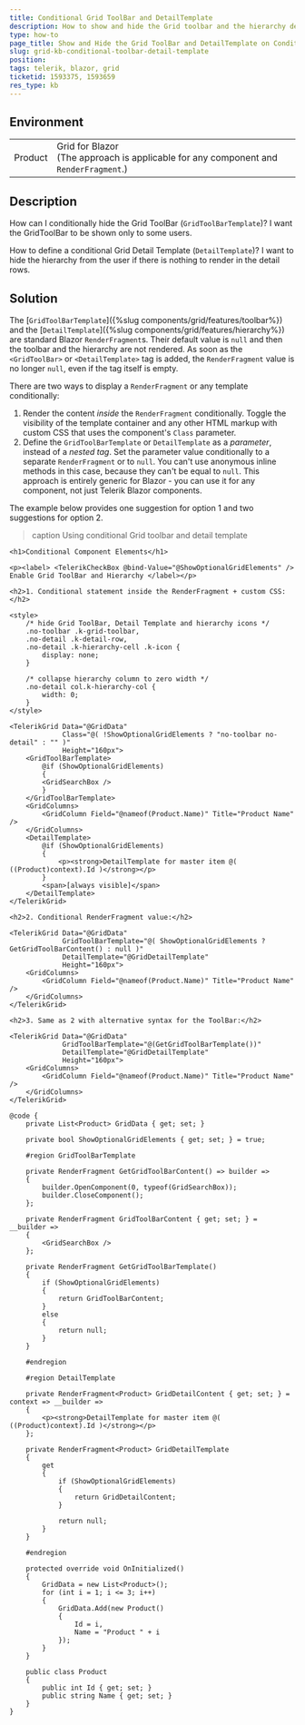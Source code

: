```yaml
---
title: Conditional Grid ToolBar and DetailTemplate
description: How to show and hide the Grid toolbar and the hierarchy detail template conditionally?
type: how-to
page_title: Show and Hide the Grid ToolBar and DetailTemplate on Condition
slug: grid-kb-conditional-toolbar-detail-template
position: 
tags: telerik, blazor, grid
ticketid: 1593375, 1593659
res_type: kb
---
```


## Environment

<table>
    <tbody>
        <tr>
            <td>Product</td>
            <td>
                Grid for Blazor <br />
                (The approach is applicable for any component and <code>RenderFragment</code>.)
            </td>
        </tr>
    </tbody>
</table>

## Description

How can I conditionally hide the Grid ToolBar (`GridToolBarTemplate`)? I want the GridToolBar to be shown only to some users.

How to define a conditional Grid Detail Template (`DetailTemplate`)? I want to hide the hierarchy from the user if there is nothing to render in the detail rows.

## Solution

The [`GridToolBarTemplate`]({%slug components/grid/features/toolbar%}) and the [`DetailTemplate`]({%slug components/grid/features/hierarchy%}) are standard Blazor `RenderFragment`s. Their default value is `null` and then the toolbar and the hierarchy are not rendered. As soon as the `<GridToolBar>` or `<DetailTemplate>` tag is added, the `RenderFragment` value is no longer `null`, even if the tag itself is empty.

There are two ways to display a `RenderFragment` or any template conditionally:

1. Render the content *inside* the `RenderFragment` conditionally. Toggle the visibility of the template container and any other HTML markup with custom CSS that uses the component's `Class` parameter.
1. Define the `GridToolBarTemplate` or `DetailTemplate` as a *parameter*, instead of a *nested tag*. Set the parameter value conditionally to a separate `RenderFragment` or to `null`. You can't use anonymous inline methods in this case, because they can't be equal to `null`. This approach is entirely generic for Blazor - you can use it for any component, not just Telerik Blazor components.

The example below provides one suggestion for option 1 and two suggestions for option 2.

>caption Using conditional Grid toolbar and detail template

````RAZOR
<h1>Conditional Component Elements</h1>

<p><label> <TelerikCheckBox @bind-Value="@ShowOptionalGridElements" /> Enable Grid ToolBar and Hierarchy </label></p>

<h2>1. Conditional statement inside the RenderFragment + custom CSS:</h2>

<style>
    /* hide Grid ToolBar, Detail Template and hierarchy icons */
    .no-toolbar .k-grid-toolbar,
    .no-detail .k-detail-row,
    .no-detail .k-hierarchy-cell .k-icon {
        display: none;
    }

    /* collapse hierarchy column to zero width */
    .no-detail col.k-hierarchy-col {
        width: 0;
    }
</style>

<TelerikGrid Data="@GridData"
             Class="@( !ShowOptionalGridElements ? "no-toolbar no-detail" : "" )"
             Height="160px">
    <GridToolBarTemplate>
        @if (ShowOptionalGridElements)
        {
        <GridSearchBox />
        }
    </GridToolBarTemplate>
    <GridColumns>
        <GridColumn Field="@nameof(Product.Name)" Title="Product Name" />
    </GridColumns>
    <DetailTemplate>
        @if (ShowOptionalGridElements)
        {
            <p><strong>DetailTemplate for master item @( ((Product)context).Id )</strong></p>
        }
        <span>[always visible]</span>
    </DetailTemplate>
</TelerikGrid>

<h2>2. Conditional RenderFragment value:</h2>

<TelerikGrid Data="@GridData"
             GridToolBarTemplate="@( ShowOptionalGridElements ? GetGridToolBarContent() : null )"
             DetailTemplate="@GridDetailTemplate"
             Height="160px">
    <GridColumns>
        <GridColumn Field="@nameof(Product.Name)" Title="Product Name" />
    </GridColumns>
</TelerikGrid>

<h2>3. Same as 2 with alternative syntax for the ToolBar:</h2>

<TelerikGrid Data="@GridData"
             GridToolBarTemplate="@(GetGridToolBarTemplate())"
             DetailTemplate="@GridDetailTemplate"
             Height="160px">
    <GridColumns>
        <GridColumn Field="@nameof(Product.Name)" Title="Product Name" />
    </GridColumns>
</TelerikGrid>

@code {
    private List<Product> GridData { get; set; }

    private bool ShowOptionalGridElements { get; set; } = true;

    #region GridToolBarTemplate

    private RenderFragment GetGridToolBarContent() => builder =>
    {
        builder.OpenComponent(0, typeof(GridSearchBox));
        builder.CloseComponent();
    };

    private RenderFragment GridToolBarContent { get; set; } = __builder =>
    {
        <GridSearchBox />
    };

    private RenderFragment GetGridToolBarTemplate()
    {
        if (ShowOptionalGridElements)
        {
            return GridToolBarContent;
        }
        else
        {
            return null;
        }
    }

    #endregion

    #region DetailTemplate

    private RenderFragment<Product> GridDetailContent { get; set; } = context => __builder =>
    {
        <p><strong>DetailTemplate for master item @( ((Product)context).Id )</strong></p>
    };

    private RenderFragment<Product> GridDetailTemplate
    {
        get
        {
            if (ShowOptionalGridElements)
            {
                return GridDetailContent;
            }

            return null;
        }
    }

    #endregion

    protected override void OnInitialized()
    {
        GridData = new List<Product>();
        for (int i = 1; i <= 3; i++)
        {
            GridData.Add(new Product()
            {
                Id = i,
                Name = "Product " + i
            });
        }
    }

    public class Product
    {
        public int Id { get; set; }
        public string Name { get; set; }
    }
}
````
